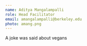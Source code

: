```yaml
---
name: Aditya Mangalampalli
role: Head Facilitator
email: amangalampalli@berkeley.edu
photo: amang.png
---
```


A joke was said about vegans